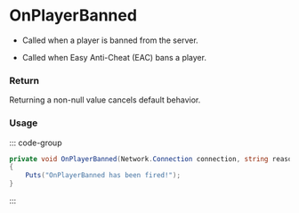 # OnPlayerBanned
<Badge type="info" text="Player"/><Badge type="danger" text="Carbon Compatible"/><Badge type="warning" text="Oxide Compatible"/>
- Called when a player is banned from the server.

- Called when Easy Anti-Cheat (EAC) bans a player.

### Return
Returning a non-null value cancels default behavior.

### Usage
::: code-group
```csharp [Example]
private void OnPlayerBanned(Network.Connection connection, string reason)
{
	Puts("OnPlayerBanned has been fired!");
}
```
:::
